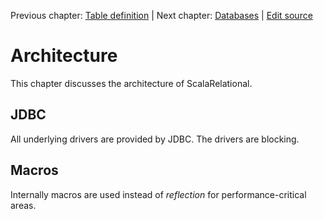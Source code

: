 Previous chapter: [Table definition](table-definition-1.md)  |  Next chapter: [Databases](databases.md)  |  [Edit source](https://github.com/outr/scalarelational-manual/edit/master/https://github.com/outr/scalarelational-manual/edit/master/)

# Architecture
This chapter discusses the architecture of ScalaRelational.

## JDBC
All underlying drivers are provided by JDBC. The drivers are blocking.


## Macros
Internally macros are used instead of *reflection* for performance-critical areas.



